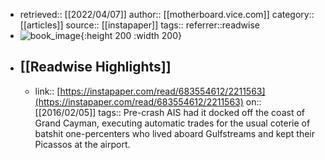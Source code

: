 - retrieved:: [[2022/04/07]]
  author:: [[motherboard.vice.com]]
  category:: [[articles]]
  source:: [[instapaper]]
  tags:: 
  referrer::readwise
- ![book_image](https://readwise-assets.s3.amazonaws.com/static/images/article0.00998d930354.png){:height 200 :width 200}
- ## [[Readwise Highlights]]
	- link:: [https://instapaper.com/read/683554612/2211563](https://instapaper.com/read/683554612/2211563)
	  on:: [[2016/02/05]]
	  tags:: 
	  Pre-crash AIS had it docked off the coast of Grand Cayman, executing automatic trades for the usual coterie of batshit one-percenters who lived aboard Gulfstreams and kept their Picassos at the airport.